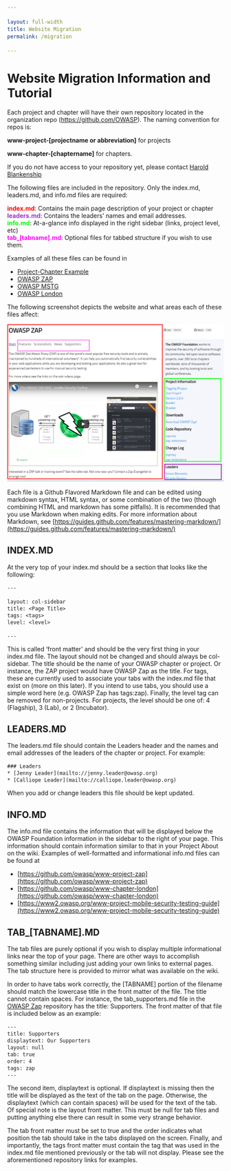 ```yaml
---

layout: full-width
title: Website Migration
permalink: /migration

---
```


# Website Migration Information and Tutorial


Each project and chapter will have their own repository located in the organization repo (https://github.com/OWASP).  The naming convention for repos is: 

**www-project-[projectname or abbreviation]** for projects

**www-chapter-[chaptername]** for chapters.

If you do not have access to your repository yet, please contact [Harold Blankenship](mailto://harold.blankenship@owasp.com)

The following files are included in the repository.  Only the index.md, leaders.md, and info.md files are required:

<span style="color:red;font-weight:bold;">index.md</span>: Contains the main page description of your project or chapter<br/>
<span style="color:darkorchid;font-weight:bold;">leaders.md</span>: Contains the leaders’ names and email addresses.<br/>
<span style="color:lime;font-weight:bold;">info.md</span>: At-a-glance info displayed in the right sidebar (links, project level, etc)<br/>
<span style="color:magenta;font-weight:bold;">tab_[tabname].md</span>: Optional files for tabbed structure if you wish to use them.<br/>

Examples of all these files can be found in 

* [Project-Chapter Example](https://github.com/owasp/www-projectchapter-example)
* [OWASP ZAP](https://github.com/owasp/www-project-zap)
* [OWASP MSTG](https://www2.owasp.org/www-project-mobile-security-testing-guide)
* [OWASP London](https://www2.owasp.org/www-chapter-london)


The following screenshot depicts the website and what areas each of these files affect:

![Image of Website](/assets/images/zap_project_areas.png)

Each file is a Github Flavored Markdown file and can be edited using markdown syntax, HTML syntax, or some combination of the two (though combining HTML and markdown has some pitfalls).  It is recommended that you use Markdown when making edits.  For more information about Markdown, see [https://guides.github.com/features/mastering-markdown/](https://guides.github.com/features/mastering-markdown/)

## INDEX.MD

At the very top of your index.md should be a section that looks like the following:
```
---

layout: col-sidebar
title: <Page Title>
tags: <tags>
level: <level>

---
```

This is called ‘front matter’ and should be the very first thing in your index.md file.  The layout should not be changed and should always be col-sidebar.  The title should be the name of your OWASP chapter or project.  Or instance, the ZAP project would have OWASP Zap as the title.  For tags, these are currently used to associate your tabs with the index.md file that exist on (more on this later).  If you intend to use tabs, you should use a simple word here (e.g. OWASP Zap has tags:zap).  Finally, the level tag can be removed for non-projects.  For projects, the level should be one of: 4 (Flagship), 3 (Lab), or 2 (Incubator).


## LEADERS.MD

The leaders.md file should contain the Leaders header and the names and email addresses of the leaders of the chapter or project.  For example:
```
### Leaders
* [Jenny Leader](mailto://jenny.leader@owasp.org)
* [Calliope Leader](mailto://calliope.leader@owasp.org)
```

When you add or change leaders this file should be kept updated.

## INFO.MD

The info.md file contains the information that will be displayed below the OWASP Foundation information in the sidebar to the right of your page.  This information should contain information similar to that in your Project About on the wiki.  Examples of well-formatted and informational info.md files can be found at

* [https://github.com/owasp/www-project-zap](https://github.com/owasp/www-project-zap)
* [https://github.com/owasp/www-chapter-london](https://github.com/owasp/www-chapter-london)
* [https://www2.owasp.org/www-project-mobile-security-testing-guide](https://www2.owasp.org/www-project-mobile-security-testing-guide)

## TAB_[TABNAME].MD

The tab files are purely optional if you wish to display multiple informational links near the top of your page.  There are other ways to accomplish something similar including just adding your own links to external pages.  The tab structure here is provided to mirror what was available on the wiki.

In order to have tabs work correctly, the [TABNAME] portion of the filename should match the lowercase title in the front matter of the file.  The title cannot contain spaces.  For instance, the tab_supporters.md file in the [OWASP Zap](https://github.com/owasp/www-project-zap) repository has the title: Supporters.  The front matter of that file is included below as an example:
```
---
title: Supporters
displaytext: Our Supporters
layout: null
tab: true
order: 4
tags: zap
---
```

The second item, displaytext is optional.  If displaytext is missing then the title will be displayed as the text of the tab on the page.  Otherwise, the displaytext (which can contain spaces) will be used for the text of the tab.
Of special note is the layout front matter.  This must be null for tab files and putting anything else there can result in some very strange behavior.  

The tab front matter must be set to true and the order indicates what position the tab should take in the tabs displayed on the screen.  Finally, and importantly, the tags front matter must contain the tag that was used in the index.md file mentioned previously or the tab will not display.  Please see the aforementioned repository links for examples.
